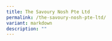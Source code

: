 ```yaml
---
title: The Savoury Nosh Pte Ltd
permalink: /the-savoury-nosh-pte-ltd/
variant: markdown
description: ""
---
```

